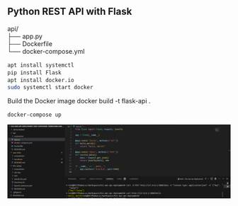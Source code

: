## Python REST API with Flask
api/\
├── app.py\
├── Dockerfile\
└── docker-compose.yml
```bash 
apt install systemctl
pip install Flask 
apt install docker.io
sudo systemctl start docker
```
Build the Docker image
docker build -t flask-api .
```bash 
docker-compose up
```

![alt api get port](https://github.com/hasanashik/k3s-aws-api-deployment/blob/main/api/screenshot/api-get-post-request.PNG?raw=true)

